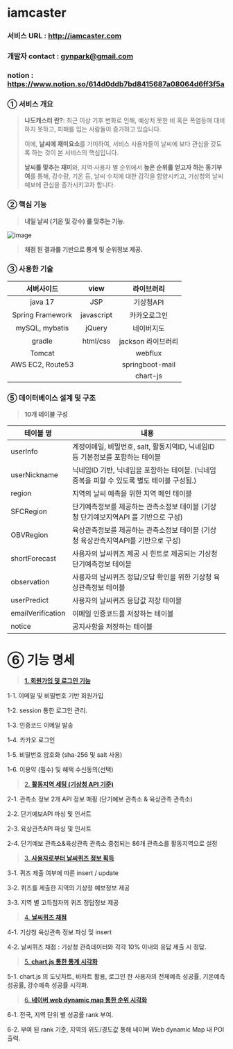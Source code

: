 # iamcaster

### 서비스 URL : http://iamcaster.com
### 개발자 contact : gynpark@gmail.com
### notion : https://www.notion.so/614d0ddb7bd8415687a08064d6ff3f5a
### ① 서비스 개요

> **나도캐스터 란?:** 
최근 이상 기후 변화로 인해, 예상치 못한 비 혹은 폭염등에 대비하지 못하고, 피해를 입는 사람들이 증가하고 있습니다.
>
> 이에, **날씨에 재미요소**를 가미하여, 서비스 사용자들이 날씨에 보다 관심을 갖도록 하는 것이 본 서비스의 핵심입니다.
> 
>**날씨를 맞추는 재미**와, 지역·사용자 별 순위에서 **높은 순위를 얻고자 하는 동기부여**를 통해, 강수량, 기온 등, 날씨 수치에 대한 감각을 함양시키고, 기상청의 날씨예보에 관심을 증가시키고자 합니다.
>


### ② 핵심 기능

> **내일 날씨 (기온 및 강수) 를 맞추는 기능.**
> 

![image](https://github.com/JoelGyunam/iamcaster/assets/49266474/bceda0d5-d12d-4bba-8423-2fc1c5f883ac)

> **채점 된 결과를 기반으로 통계 및 순위정보 제공.**

### ③ 사용한 기술
| 서버사이드          | view           | 라이브러리             |
|:-------------------:|:--------------:|:----------------------:|
| java 17             | JSP            | 기상청API              |
| Spring Framework    | javascript     | 카카오로그인           |
| mySQL, mybatis      | jQuery         | 네이버지도              |
| gradle              | html/css       | jackson 라이브러리     |
| Tomcat              |                | webflux                |
| AWS EC2, Route53    |                | springboot-mail        |
|                     |                | chart-js               |


### ⑤ 데이터베이스 설계 및 구조

> **10개 테이블 구성**

| 테이블 명 | 내용 |
| --- | --- |
| userInfo | 계정이메일, 비밀번호, salt, 활동지역ID, 닉네임ID 등 기본정보를 포함하는 테이블 |
| userNickname | 닉네임ID 기반, 닉네임을 포함하는 테이블. (닉네임 중복을 피할 수 있도록 별도 테이블 구성됨.) |
| region | 지역의 날씨 예측을 위한 지역 메인 테이블 |
| SFCRegion | 단기예측정보를 제공하는 관측소정보 테이블 (기상청 단기예보지역API 를 기반으로 구성) |
| OBVRegion | 육상관측정보를 제공하는 관측소정보 테이블 (기상청 육상관측지역API를 기반으로 구성) |
| shortForecast | 사용자의 날씨퀴즈 제공 시 힌트로 제공되는 기상청 단기예측정보 테이블 |
| observation | 사용자의 날씨퀴즈 정답/오답 확인을 위한 기상청 육상관측정보 테이블 |
| userPredict | 사용자의 날씨퀴즈 응답값 저장 테이블 |
| emailVerification | 이메일 인증코드를 저장하는 테이블 |
| notice | 공지사항을 저장하는 테이블 |

# ⑥ 기능 명세

> **[1. 회원가입 및 로그인 기능](https://www.notion.so/614d0ddb7bd8415687a08064d6ff3f5a?pvs=21)**
> 

1-1. 이메일 및 비밀번호 기반 회원가입

1-2. session 통한 로그인 관리.

1-3. 인증코드 이메일 발송

1-4. 카카오 로그인

1-5. 비밀번호 암호화 (sha-256 및 salt 사용)

1-6. 이용약 (필수) 및 혜택 수신동의(선택)

> [2. **활동지역 세팅 (기상청 API 기준)**](https://www.notion.so/614d0ddb7bd8415687a08064d6ff3f5a?pvs=21)
> 

2-1. 관측소 정보 2개 API 정보 매핑 (단기예보 관측소 & 육상관측 관측소)

2-2. 단기예보API 파싱 및 인서트

2-3. 육상관측API 파싱 및 인서트

2-4. 단기예보 관측소&육상관측 관측소 중첩되는 86개 관측소를 활동지역으로 설정

> [3. **사용자로부터 날씨퀴즈 정보 획득**](https://www.notion.so/614d0ddb7bd8415687a08064d6ff3f5a?pvs=21)
> 

3-1. 퀴즈 제출 여부에 따른 insert / update

3-2. 퀴즈를 제출한 지역의 기상청 예보정보 제공

3-3. 지역 별 고득점자의 퀴즈 정답정보 제공

> [4. **날씨퀴즈 채점**](https://www.notion.so/614d0ddb7bd8415687a08064d6ff3f5a?pvs=21)
> 

4-1. 기상청 육상관측 정보 파싱 및 insert

4-2. 날씨퀴즈 채점 : 기상청 관측데이터와 각각 10% 이내의 응답 제출 시 정답.

> [5. **chart.js 통한 통계 시각화**](https://www.notion.so/614d0ddb7bd8415687a08064d6ff3f5a?pvs=21)
> 

5-1. chart.js 의 도넛차트, 바차트 활용, 로그인 한 사용자의 전체예측 성공률, 기온예측 성공률, 강수예측 성공률 시각화.

> [6. **네이버 web dynamic map 통한 순위 시각화**](https://www.notion.so/614d0ddb7bd8415687a08064d6ff3f5a?pvs=21)
> 

6-1. 전국, 지역 단위 별 성공률 rank 부여.

6-2. 부여 된 rank 기준, 지역의 위도/경도값 통해 네이버 Web dynamic Map 내 POI 출력.
